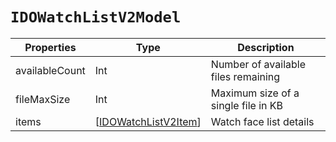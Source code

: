# `IDOWatchListV2Model`

| Properties | Type | Description |
| ----------- | ------- | ------------ |
| availableCount | Int | Number of available files remaining |
| fileMaxSize | Int | Maximum size of a single file in KB |
| items | [[IDOWatchListV2Item](IDOWatchListV2Item.md)] | Watch face list details |
